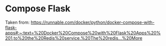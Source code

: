 # Compose Flask

Taken from:  https://runnable.com/docker/python/docker-compose-with-flask-apps#:~:text=%20Docker%20Compose%20with%20Flask%20Apps%20%201,to%20the%20Redis%20service.%20The%20redis...%20More